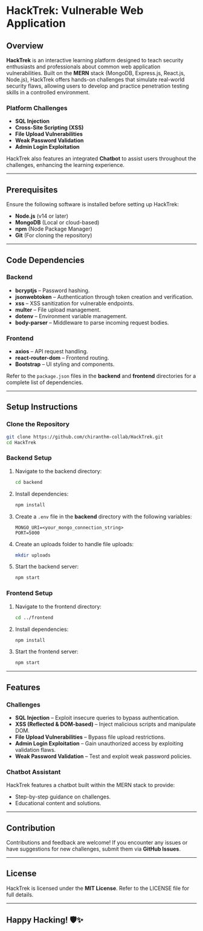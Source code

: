 # HackTrek: Vulnerable Web Application

## Overview
**HackTrek** is an interactive learning platform designed to teach security enthusiasts and professionals about common web application vulnerabilities. Built on the **MERN** stack (MongoDB, Express.js, React.js, Node.js), HackTrek offers hands-on challenges that simulate real-world security flaws, allowing users to develop and practice penetration testing skills in a controlled environment.

### Platform Challenges
- **SQL Injection**
- **Cross-Site Scripting (XSS)**
- **File Upload Vulnerabilities**
- **Weak Password Validation**
- **Admin Login Exploitation**

HackTrek also features an integrated **Chatbot** to assist users throughout the challenges, enhancing the learning experience.

---

## Prerequisites
Ensure the following software is installed before setting up HackTrek:
- **Node.js** (v14 or later)
- **MongoDB** (Local or cloud-based)
- **npm** (Node Package Manager)
- **Git** (For cloning the repository)

---

## Code Dependencies
### Backend
- **bcryptjs** – Password hashing.
- **jsonwebtoken** – Authentication through token creation and verification.
- **xss** – XSS sanitization for vulnerable endpoints.
- **multer** – File upload management.
- **dotenv** – Environment variable management.
- **body-parser** – Middleware to parse incoming request bodies.

### Frontend
- **axios** – API request handling.
- **react-router-dom** – Frontend routing.
- **Bootstrap** – UI styling and components.

Refer to the `package.json` files in the **backend** and **frontend** directories for a complete list of dependencies.

---

## Setup Instructions

### Clone the Repository
```bash
git clone https://github.com/chiranthm-collab/HackTrek.git
cd HackTrek
```

### Backend Setup
1. Navigate to the backend directory:
   ```bash
   cd backend
   ```
2. Install dependencies:
   ```bash
   npm install
   ```
3. Create a `.env` file in the **backend** directory with the following variables:
   ```plaintext
   MONGO_URI=<your_mongo_connection_string>
   PORT=5000
   ```
4. Create an uploads folder to handle file uploads:
   ```bash
   mkdir uploads
   ```
5. Start the backend server:
   ```bash
   npm start
   ```

### Frontend Setup
1. Navigate to the frontend directory:
   ```bash
   cd ../frontend
   ```
2. Install dependencies:
   ```bash
   npm install
   ```
3. Start the frontend server:
   ```bash
   npm start
   ```

---

## Features

### Challenges
- **SQL Injection** – Exploit insecure queries to bypass authentication.
- **XSS (Reflected & DOM-based)** – Inject malicious scripts and manipulate DOM.
- **File Upload Vulnerabilities** – Bypass file upload restrictions.
- **Admin Login Exploitation** – Gain unauthorized access by exploiting validation flaws.
- **Weak Password Validation** – Test and exploit weak password policies.

### Chatbot Assistant
HackTrek features a chatbot built within the MERN stack to provide:
- Step-by-step guidance on challenges.
- Educational content and solutions.

---

## Contribution
Contributions and feedback are welcome! If you encounter any issues or have suggestions for new challenges, submit them via **GitHub Issues**.

---

## License
HackTrek is licensed under the **MIT License**. Refer to the LICENSE file for full details.

---

## Happy Hacking! 🛡✨

